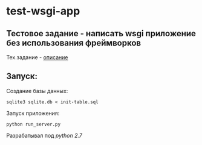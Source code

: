 # test-wsgi-app
Тестовое задание - написать wsgi приложение без использования фреймворков
---

Тех.задание - [описание](https://github.com/hairetdin/test-wsgi-app/blob/master/doc/%D1%82%D0%B5%D1%81%D1%82%D0%BE%D0%B2%D0%BE%D0%B5%20%D0%B7%D0%B0%D0%B4%D0%B0%D0%BD%D0%B8%D0%B5%20web3.odt)

Запуск:
-------

Создание базы данных:

    sqlite3 sqlite.db < init-table.sql

Запуск приложения:
    
    python run_server.py

Разрабатывал под *python 2.7*
